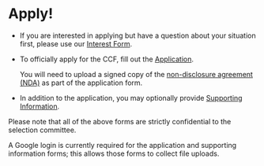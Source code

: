 # Apply!

- If you are interested in applying but have a question about your situation first, please use our [Interest Form](https://forms.gle/5LgSNRF6hDn8H1zLA).

- To officially apply for the CCF, fill out the [Application](https://forms.gle/ZQpBCmxcCj7Vf9w18).

  You will need to upload a signed copy of the [non-disclosure agreement (NDA)](https://drive.google.com/file/d/1MqXbkT0bBC4j3QQ4lsVNoeyhPSfItOl4/view?usp=sharing) as part of the application form.

- In addition to the application, you may optionally provide [Supporting Information](https://forms.gle/ptsE3VYhC8WyCWSMA).

Please note that all of the above forms are strictly confidential to the selection committee.

A Google login is currently required for the application and supporting information forms; this allows those forms to collect file uploads.
